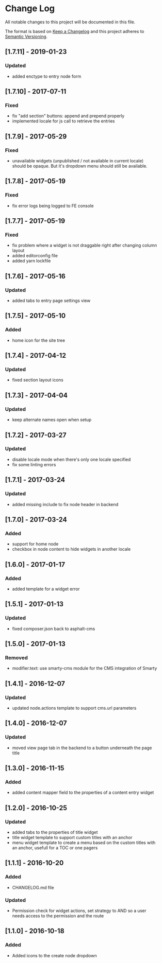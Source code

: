 # Change Log
All notable changes to this project will be documented in this file.

The format is based on [Keep a Changelog](http://keepachangelog.com/)
and this project adheres to [Semantic Versioning](http://semver.org/).

## [1.7.11] - 2019-01-23
### Updated
- added enctype to entry node form

## [1.7.10] - 2017-07-11
### Fixed
- fix "add section" buttons: append and prepend properly
- implemented locale for js call to retrieve the entries

## [1.7.9] - 2017-05-29
### Fixed
- unavailable widgets (unpublished / not available in current locale) should be opaque. But it's dropdown menu should still be available.

## [1.7.8] - 2017-05-19
### Fixed
- fix error logs being logged to FE console

## [1.7.7] - 2017-05-19
### Fixed
- fix problem where a widget is not draggable right after changing column layout
- added editorconfig file
- added yarn lockfile

## [1.7.6] - 2017-05-16
### Updated
- added tabs to entry page settings view

## [1.7.5] - 2017-05-10
### Added
- home icon for the site tree

## [1.7.4] - 2017-04-12
### Updated
- fixed section layout icons

## [1.7.3] - 2017-04-04
### Updated
- keep alternate names open when setup

## [1.7.2] - 2017-03-27
### Updated
- disable locale mode when there's only one locale specified
- fix some linting errors

## [1.7.1] - 2017-03-24
### Updated
- added missing include to fix node header in backend

## [1.7.0] - 2017-03-24
### Added
- support for home node
- checkbox in node content to hide widgets in another locale

## [1.6.0] - 2017-01-17
### Added
- added template for a widget error

## [1.5.1] - 2017-01-13
### Updated
- fixed composer.json back to asphalt-cms

## [1.5.0] - 2017-01-13
### Removed
- modifier.text: use smarty-cms module for the CMS integration of Smarty

## [1.4.1] - 2016-12-07
### Updated
- updated node.actions template to support cms.url parameters

## [1.4.0] - 2016-12-07
### Updated
- moved view page tab in the backend to a button underneath the page title

## [1.3.0] - 2016-11-15
### Added
- added content mapper field to the properties of a content entry widget

## [1.2.0] - 2016-10-25
### Updated
- added tabs to the properties of title widget
- title widget template to support custom titles with an anchor
- menu widget template to create a menu based on the custom titles with an anchor, usefull for a TOC or one pagers

## [1.1.1] - 2016-10-20
### Added
- CHANGELOG.md file

### Updated
- Permission check for widget actions, set strategy to AND so a user needs access to the permission and the route

## [1.1.0] - 2016-10-18
### Added
- Added icons to the create node dropdown

